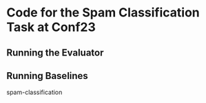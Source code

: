 # Code for the Spam Classification Task at Conf23

## Running the Evaluator

## Running Baselines

spam-classification
